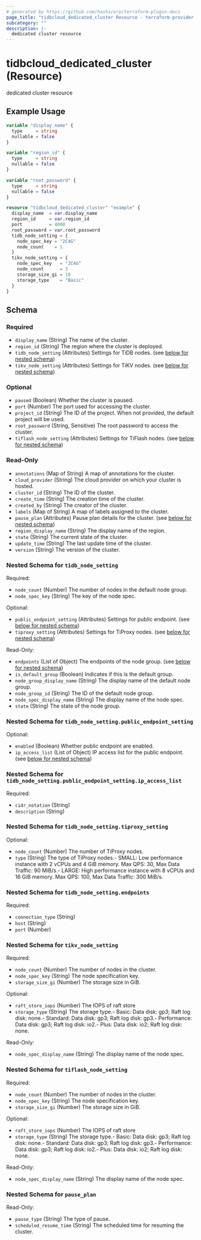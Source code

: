 ```yaml
---
# generated by https://github.com/hashicorp/terraform-plugin-docs
page_title: "tidbcloud_dedicated_cluster Resource - terraform-provider-tidbcloud"
subcategory: ""
description: |-
  dedicated cluster resource
---
```


# tidbcloud_dedicated_cluster (Resource)

dedicated cluster resource

## Example Usage

```terraform
variable "display_name" {
  type     = string
  nullable = false
}

variable "region_id" {
  type     = string
  nullable = false
}

variable "root_password" {
  type     = string
  nullable = false
}

resource "tidbcloud_dedicated_cluster" "example" {
  display_name  = var.display_name
  region_id     = var.region_id
  port          = 4000
  root_password = var.root_password
  tidb_node_setting = {
    node_spec_key = "2C4G"
    node_count    = 1
  }
  tikv_node_setting = {
    node_spec_key   = "2C4G"
    node_count      = 3
    storage_size_gi = 10
    storage_type    = "Basic"
  }
}
```

<!-- schema generated by tfplugindocs -->
## Schema

### Required

- `display_name` (String) The name of the cluster.
- `region_id` (String) The region where the cluster is deployed.
- `tidb_node_setting` (Attributes) Settings for TiDB nodes. (see [below for nested schema](#nestedatt--tidb_node_setting))
- `tikv_node_setting` (Attributes) Settings for TiKV nodes. (see [below for nested schema](#nestedatt--tikv_node_setting))

### Optional

- `paused` (Boolean) Whether the cluster is paused.
- `port` (Number) The port used for accessing the cluster.
- `project_id` (String) The ID of the project. When not provided, the default project will be used.
- `root_password` (String, Sensitive) The root password to access the cluster.
- `tiflash_node_setting` (Attributes) Settings for TiFlash nodes. (see [below for nested schema](#nestedatt--tiflash_node_setting))

### Read-Only

- `annotations` (Map of String) A map of annotations for the cluster.
- `cloud_provider` (String) The cloud provider on which your cluster is hosted.
- `cluster_id` (String) The ID of the cluster.
- `create_time` (String) The creation time of the cluster.
- `created_by` (String) The creator of the cluster.
- `labels` (Map of String) A map of labels assigned to the cluster.
- `pause_plan` (Attributes) Pause plan details for the cluster. (see [below for nested schema](#nestedatt--pause_plan))
- `region_display_name` (String) The display name of the region.
- `state` (String) The current state of the cluster.
- `update_time` (String) The last update time of the cluster.
- `version` (String) The version of the cluster.

<a id="nestedatt--tidb_node_setting"></a>
### Nested Schema for `tidb_node_setting`

Required:

- `node_count` (Number) The number of nodes in the default node group.
- `node_spec_key` (String) The key of the node spec.

Optional:

- `public_endpoint_setting` (Attributes) Settings for public endpoint. (see [below for nested schema](#nestedatt--tidb_node_setting--public_endpoint_setting))
- `tiproxy_setting` (Attributes) Settings for TiProxy nodes. (see [below for nested schema](#nestedatt--tidb_node_setting--tiproxy_setting))

Read-Only:

- `endpoints` (List of Object) The endpoints of the node group. (see [below for nested schema](#nestedatt--tidb_node_setting--endpoints))
- `is_default_group` (Boolean) Indicates if this is the default group.
- `node_group_display_name` (String) The display name of the default node group.
- `node_group_id` (String) The ID of the default node group.
- `node_spec_display_name` (String) The display name of the node spec.
- `state` (String) The state of the node group.

<a id="nestedatt--tidb_node_setting--public_endpoint_setting"></a>
### Nested Schema for `tidb_node_setting.public_endpoint_setting`

Optional:

- `enabled` (Boolean) Whether public endpoint are enabled.
- `ip_access_list` (List of Object) IP access list for the public endpoint. (see [below for nested schema](#nestedatt--tidb_node_setting--public_endpoint_setting--ip_access_list))

<a id="nestedatt--tidb_node_setting--public_endpoint_setting--ip_access_list"></a>
### Nested Schema for `tidb_node_setting.public_endpoint_setting.ip_access_list`

Required:

- `cidr_notation` (String)
- `description` (String)



<a id="nestedatt--tidb_node_setting--tiproxy_setting"></a>
### Nested Schema for `tidb_node_setting.tiproxy_setting`

Optional:

- `node_count` (Number) The number of TiProxy nodes.
- `type` (String) The type of TiProxy nodes.- SMALL: Low performance instance with 2 vCPUs and 4 GiB memory. Max QPS: 30, Max Data Traffic: 90 MiB/s.- LARGE: High performance instance with 8 vCPUs and 16 GiB memory. Max QPS: 100, Max Data Traffic: 300 MiB/s.


<a id="nestedatt--tidb_node_setting--endpoints"></a>
### Nested Schema for `tidb_node_setting.endpoints`

Required:

- `connection_type` (String)
- `host` (String)
- `port` (Number)



<a id="nestedatt--tikv_node_setting"></a>
### Nested Schema for `tikv_node_setting`

Required:

- `node_count` (Number) The number of nodes in the cluster.
- `node_spec_key` (String) The node specification key.
- `storage_size_gi` (Number) The storage size in GiB.

Optional:

- `raft_store_iops` (Number) The IOPS of raft store
- `storage_type` (String) The storage type.- Basic: Data disk: gp3; Raft log disk: none.- Standard: Data disk: gp3; Raft log disk: gp3.- Performance: Data disk: gp3; Raft log disk: io2.- Plus: Data disk: io2; Raft log disk: none.

Read-Only:

- `node_spec_display_name` (String) The display name of the node spec.


<a id="nestedatt--tiflash_node_setting"></a>
### Nested Schema for `tiflash_node_setting`

Required:

- `node_count` (Number) The number of nodes in the cluster.
- `node_spec_key` (String) The node specification key.
- `storage_size_gi` (Number) The storage size in GiB.

Optional:

- `raft_store_iops` (Number) The IOPS of raft store
- `storage_type` (String) The storage type.- Basic: Data disk: gp3; Raft log disk: none.- Standard: Data disk: gp3; Raft log disk: gp3.- Performance: Data disk: gp3; Raft log disk: io2.- Plus: Data disk: io2; Raft log disk: none.

Read-Only:

- `node_spec_display_name` (String) The display name of the node spec.


<a id="nestedatt--pause_plan"></a>
### Nested Schema for `pause_plan`

Read-Only:

- `pause_type` (String) The type of pause.
- `scheduled_resume_time` (String) The scheduled time for resuming the cluster.
